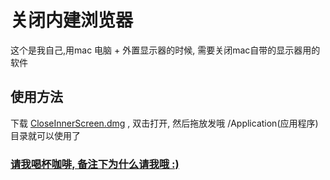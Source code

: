#  关闭内建浏览器

这个是我自己,用mac 电脑 + 外置显示器的时候, 需要关闭mac自带的显示器用的软件


## 使用方法

下载 [CloseInnerScreen.dmg](https://github.com/ruandao/CloseInnerScreen/releases) , 双击打开, 然后拖放发哦 /Application(应用程序) 目录就可以使用了

### [请我喝杯咖啡, 备注下为什么请我哦 :) ](https://github.com/ruandao/buymeacoffee)

